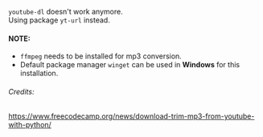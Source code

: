 `youtube-dl` doesn't work anymore.    
Using package `yt-url` instead.    

#### NOTE: 
- `ffmpeg` needs to be installed for mp3 conversion.
- Default package manager `winget` can be used in **Windows** for this installation.

###### Credits:
https://www.freecodecamp.org/news/download-trim-mp3-from-youtube-with-python/
